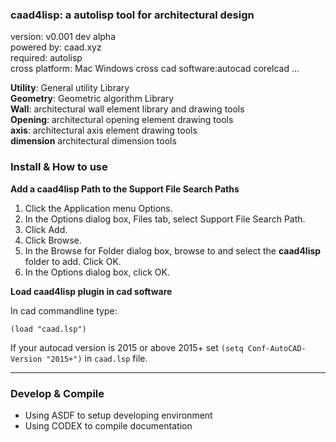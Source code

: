 ### caad4lisp: a autolisp tool for architectural design

version:           v0.001 dev alpha  
powered by:        caad.xyz  
required:          autolisp  
cross platform:    Mac Windows 
cross cad software:autocad corelcad ...   

**Utility**: General utility Library    
**Geometry**: Geometric algorithm Library  
**Wall**: architectural wall element library and drawing tools  
**Opening**: architectural opening element drawing tools  
**axis**: architectural axis element drawing tools  
**dimension** architectural dimension tools  

### Install & How to use  

**Add a caad4lisp Path to the Support File Search Paths**  
1. Click the Application menu  Options.
1. In the Options dialog box, Files tab, select Support File Search Path.
1. Click Add.
1. Click Browse.
1. In the Browse for Folder dialog box, browse to and select the **caad4lisp** folder to add. Click OK.
1. In the Options dialog box, click OK.

**Load caad4lisp plugin in cad software**

In cad commandline type:  
```
(load "caad.lsp")
```

If your autocad version is 2015 or above 2015+  set `(setq Conf-AutoCAD-Version "2015+")` in `caad.lsp` file.

----

### Develop & Compile

* Using ASDF to setup developing environment
* Using CODEX to compile documentation

